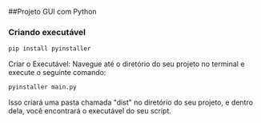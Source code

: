 ##Projeto GUI com Python

### Criando executável 

``` bash
pip install pyinstaller
```
Criar o Executável:
Navegue até o diretório do seu projeto no terminal e execute o seguinte comando:

``` bash
pyinstaller main.py
```
Isso criará uma pasta chamada "dist" no diretório do seu projeto, e dentro dela, você encontrará o executável do seu script.